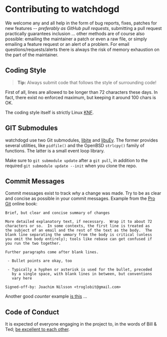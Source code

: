 Contributing to watchdogd
=========================

We welcome any and all help in the form of bug reports, fixes, patches
for new features -- *preferably as GitHub pull requests*, submitting a
pull request practically guarantees inclusion ... other methods are of
course also possible: emailing the maintainer a patch or even a raw
file, or simply emailing a feature request or an alert of a problem.
For email questions/requests/alerts there is always the risk of memory
exhaustion on the part of the maintainer.


Coding Style
------------

> **Tip:** Always submit code that follows the style of surrounding code!

First of all, lines are allowed to be longer than 72 characters these
days.  In fact, there exist no enforced maximum, but keeping it around
100 chars is OK.

The coding style itself is strictly Linux [KNF][].


GIT Submodules
--------------

watchdogd use two Git submodules, [libite][] and [libuEv][].  The former
provides several utilities, like `pidfile()` and the OpenBSD `strlcpy()`
family of functions.  The latter is a small event loop library.

Make sure to `git submodule update` after a `git pull`, in addition to
the required `git submodule update --init` when you clone the repo.


Commit Messages
---------------

Commit messages exist to track *why* a change was made.  Try to be as
clear and concise as possible in your commit messages.  Example from
the [Pro Git][gitbook] online book:

    Brief, but clear and concise summary of changes
    
    More detailed explanatory text, if necessary.  Wrap it to about 72
    characters or so.  In some contexts, the first line is treated as
    the subject of an email and the rest of the text as the body.  The
    blank line separating the ummary from the body is critical (unless
    you omit the body entirely); tools like rebase can get confused if
    you run the two together.
    
    Further paragraphs come after blank lines.
    
     - Bullet points are okay, too
    
     - Typically a hyphen or asterisk is used for the bullet, preceded
       by a single space, with blank lines in between, but conventions
       vary here
    
    Signed-off-by: Joachim Nilsson <troglobit@gmail.com>


Another good *counter* example [is this][rambling] ...


Code of Conduct
---------------

It is expected of everyone engaging in the project to, in the words of
Bill & Ted; [be excellent to each other][conduct].


[github]:   https://github.com/troglobit/watchdogd/
[KNF]:      https://en.wikipedia.org/wiki/Kernel_Normal_Form
[gitbook]:  https://git-scm.com/book/ch5-2.html
[rambling]: http://stopwritingramblingcommitmessages.com/
[conduct]:  https://github.com/troglobit/watchdogd/blob/dev/CODE-OF-CONDUCT.md
[libuEv]:   https://github.com/troglobit/libuev
[libite]:   https://github.com/troglobit/libite

<!--
  -- Local Variables:
  -- mode: markdown
  -- End:
  -->
